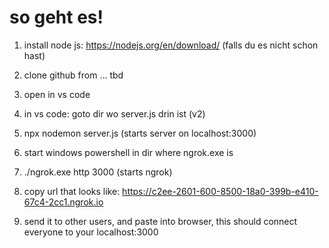 
# so geht es!

1. install node js: https://nodejs.org/en/download/
(falls du es nicht schon hast)

2. clone github from ... tbd

3. open in vs code 

4. in vs code: goto dir wo server.js drin ist (v2)

5. npx nodemon server.js
(starts server on localhost:3000)

6. start windows powershell in dir where ngrok.exe is

7. ./ngrok.exe http 3000
(starts ngrok)

7. copy url that looks like:
https://c2ee-2601-600-8500-18a0-399b-e410-67c4-2cc1.ngrok.io

8. send it to other users, and paste into browser, this should connect everyone to your localhost:3000
